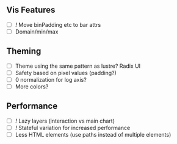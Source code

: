 
## Vis Features

- [ ] *!* Move binPadding etc to bar attrs
- [ ] Domain/min/max

## Theming

- [ ] Theme using the same pattern as lustre? Radix UI
- [ ] Safety based on pixel values (padding?)
- [ ] 0 normalization for log axis?
- [ ] More colors?

## Performance

- [ ] *!* Lazy layers (interaction vs main chart)
- [ ] *!* Stateful variation for increased performance
- [ ] Less HTML elements (use paths instead of multiple elements)
